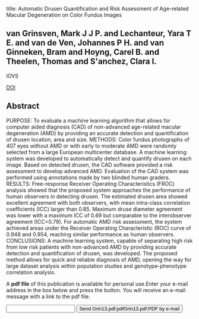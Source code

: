 title: Automatic Drusen Quantification and Risk Assessment of Age-related Macular Degeneration on Color Fundus Images

## van Grinsven, Mark J J P. and Lechanteur, Yara T E. and van de Ven, Johannes P H. and van Ginneken, Bram and Hoyng, Carel B. and Theelen, Thomas and S'anchez, Clara I.
IOVS

<a href="https://doi.org/10.1167/iovs.12-11449">DOI</a>

## Abstract
PURPOSE: To evaluate a machine learning algorithm that allows for computer aided diagnosis (CAD) of non-advanced age-related macular degeneration (AMD) by providing an accurate detection and quantification of drusen location, area and size. METHODS: Color fundus photographs of 407 eyes without AMD or with early to moderate AMD were randomly selected from a large European multicenter database. A machine learning system was developed to automatically detect and quantify drusen on each image. Based on detected drusen, the CAD software provided a risk assessment to develop advanced AMD. Evaluation of the CAD system was performed using annotations made by two blinded human graders. RESULTS: Free-response Receiver Operating Characteristics (FROC) analysis showed that the proposed system approaches the performance of human observers in detecting drusen. The estimated drusen area showed excellent agreement with both observers, with mean intra-class correlation coefficients (ICC) larger than 0.85. Maximum druse diameter agreement was lower with a maximum ICC of 0.69 but comparable to the interobserver agreement (ICC=0.79). For automatic AMD risk assessment, the system achieved areas under the Receiver Operating Characteristic (ROC) curve of 0.948 and 0.954, reaching similar performance as human observers. CONCLUSIONS: A machine learning system, capable of separating high risk from low risk patients with non-advanced AMD by providing accurate detection and quantification of drusen, was developed. The proposed method allows for quick and reliable diagnosis of AMD, opening the way for large dataset analysis within population studies and genotype-phenotype correlation analysis.

A <b>pdf file</b> of this publication is available for personal use.Enter your e-mail address in the box below and press the button. You will receive an e-mail message with a link to the pdf file.
<form action="sender.php">  <input type="text" name="email">  <input type="submit" value="Send Grin13.pdf:pdfGrin13.pdf:PDF by e-mail"></form>